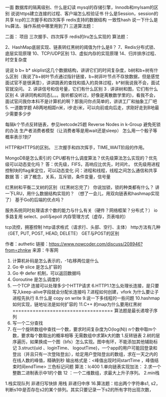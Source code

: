 
一面
数据库的隔离级别、什么是幻读
mysql的存储引擎，Innodb和myIsam的区别
说说https建立连接的过程、客户端怎么校验证书
什么是Session，session的共享
tcp的三次握手和四次挥手
redis支持的数据结构
一致性hash
说一下什么是lru算法、操作系统中哪里用到了l
三道算法题：

二面：
项目
三次握手、四次挥手
redis的lru怎么实现的
算法题：




2、HashMap底层实现、链表转红黑树的阈值为什么是8？
7、Redis分布式锁、底层实现原理
10、TCP/UDP区别
13、虚拟内存的实现原理
14、归并排序过程、时空复杂度


说说 b b+ b* skiplist这几个数据结构，讲讲它们的时间复杂度，b树和b+树有什么区别（我说了b+树叶节点通过指针链接，b+树非叶节点不存放数据，但是感觉面试官不是很满意），讲讲跳表的查找和插入的具体过程，b*树我说我不会，面试官就没问。
2. 讲讲信号和信号量，它们有什么区别
3 . 讲讲树和图，它们有什么区别
4. 讲讲同构和同态(。。。我听都没听过，好像是离散数学里的)，看我不会，面试官问我你本科不是计算机的啊？那我问你点简单的，讲讲工厂和抽象工厂吧
5. 一道数学题 AB两地相距n米，i步走i米，可以向前或向后走，求刚好走到B地最少需要多少步

每隔k个节点反转链表，参见leetcode25题 Reverse Nodes in k-Group
避免死锁的办法
生产者消费者模型（让消费者等是用wait还是sleep）
怎么用一个骰子等概率表示1到7

HTTP和HTTPS的区别。
三次握手和四次挥手，TIME_WAIT阶段的作用。

MongoDB是怎么索引的
CPU都有什么调度算法？优先级算法怎么实现的？优先级可以动态变化吗？   答：优先级，FIFS，高响应比优先，时间片。 优先级用进程控制块的flag来定位，可以动态变化
问：进程和线程，线程之间怎么通信和共享数据                       答：讲了概念，关系，互斥锁，条件变量，信号量

红黑树和平衡二叉树的区别（红黑树忘完了）
你说加锁，锁的种类都有什么？ 
讲一下LRU，用什么数据结构实现的？  （想了一会儿，用双向链表和hashmap实现了）
 基于Go的后端的优点吗？
 
 服务系统同时处理请求个数的能力与什么有关（硬件？网络框架？分布式？）
 io多路复用
 select、poll与epoll
 内存管理方式（虚存，页表啥的）
 
 tcp流控，拥塞控制
 http请求格式（请求行、头部、空行、主体）
 http方法有几种（GET, PUT, POST, HEAD, DELETE）
 GET与POST的区别
 
  作者：authetic
  链接：https://www.nowcoder.com/discuss/208946?from=zhnkw
  来源：牛客网
  
  1. 计算机补码是怎么表示的，-1右移两位是什么
  2. Go 中 slice 是怎么扩容的
  3. Go 中 defer 机制，可以返回数据吗
  4. Goroutine 是怎么调度的
  5. 一个TCP 连接可以处理多少个HTTP请求
  6.HTTP1.1怎么处理长连接，是只要写入keep-alive字段就会分配长连接吗
  7.进程如何创建，vfork 为什么要让子进程先执行
  8.什么是 copy on write
  9.说一下多线程的一些问题
  10.hashmap 如何实现，链地址法是如何扩容的
  11.C++ 的map为什么要用红黑树
===================================
算法题是最长递增子序列
6. 写一个二分查找
7. 在一个旋转数组中查找一个数，要求时间复杂度为O(log(N))
n个数中取m个数，要求每个数取出的概率相等
无需数组中求第k大的数
1.反转链表
2.树的层序遍历，如果换成一个图（bfs）怎么实现。图中有环，不能添加其他辅助标记
3.struct{uid 、loginTime、 logoutTime}，一个app的用户可能回登录和登出（并且只有一次登陆登出），给定用户登陆登出的数组，求在一天之内的在线人数的峰值，精确到秒
输出格式是：<峰值出现时间startTime ，峰值结束时间endTime>
三色标记问题
算法：lc400
1.单向链表实现加法：
2.求一个整数二进制表示中1的个数
12 ：一个二维数组，求最大上升子序列。
2.min栈

1.栈实现队列
非递归写快排 用栈
非递归中序
16.算法题：给出两个字符串s1, s2，判断s1中是否存在s2的某个排列。其实只要记录一下s2的所有字符出现次数，
